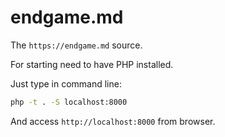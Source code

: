 # endgame.md

The `https://endgame.md` source.

For starting need to have PHP installed.

Just type in command line:

```bash
php -t . -S localhost:8000
```

And access `http://localhost:8000` from browser.
